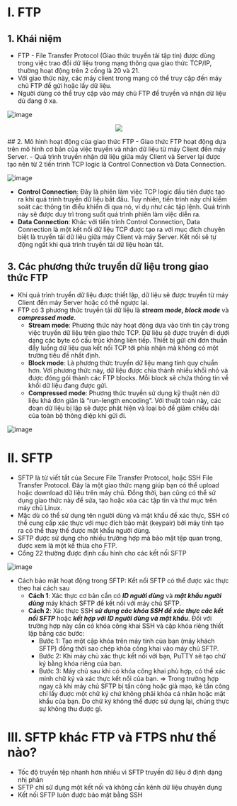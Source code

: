 # I. FTP
## 1. Khái niệm
  - FTP - File Transfer Protocol (Giao thức truyền tải tập tin) được dùng trong việc trao đổi dữ liệu trong mạng thông qua giao thức TCP/IP, thường hoạt động trên 2 cổng là 20 và 21.
  - Với giao thức này, các máy client trong mạng có thể truy cập đến máy chủ FTP để gửi hoặc lấy dữ liệu.
  - Người dùng có thể truy cập vào máy chủ FTP để truyền và nhận dữ liệu dù đang ở xa.

![image](https://github.com/hynhdih/Training_OM/assets/82271913/686fe6a2-fcb0-48ad-84eb-8bd80c292fec)

<p align="center">
  <img src="https://github.com/hynhdih/Training_OM/assets/82271913/686fe6a2-fcb0-48ad-84eb-8bd80c292fec">
</p>
## 2. Mô hình hoạt động của giao thức FTP
  - Giao thức FTP hoạt động dựa trên mô hình cơ bản của việc truyền và nhận dữ liệu từ máy Client đến máy Server.
  - Quá trình truyền nhận dữ liệu giữa máy Client và Server lại được tạo nên từ 2 tiến trình TCP logic là Control Connection và Data Connection.

![image](https://github.com/hynhdih/Training_OM/assets/82271913/b0cc0951-86c4-4821-9bec-c912c17c41cf)

  - **Control Connection**: Đây là phiên làm việc TCP logic đầu tiên được tạo ra khi quá trình truyền dữ liệu bắt đầu. Tuy nhiên, tiến trình này chỉ kiểm soát các thông tin điều khiển đi qua nó, ví dụ như các tập lệnh. Quá trình này sẽ được duy trì trong suốt quá trình phiên làm việc diễn ra.
  - **Data Connection**: Khác với tiến trình Control Connection, Data Connection là một kết nối dữ liệu TCP được tạo ra với mục đích chuyên biệt là truyền tải dữ liệu giữa máy Client và máy Server. Kết nối sẽ tự động ngắt khi quá trình truyền tải dữ liệu hoàn tất.

## 3. Các phương thức truyền dữ liệu trong giao thức FTP
  - Khi quá trình truyền dữ liệu được thiết lập, dữ liệu sẽ được truyền từ máy Client đến máy Server hoặc có thể ngược lại.
  - FTP có 3 phương thức truyền tải dữ liệu là ***stream mode, block mode*** và ***compressed mode***.
    - **Stream mode**: Phương thức này hoạt động dựa vào tính tin cậy trong việc truyền dữ liệu trên giao thức TCP. Dữ liệu sẽ được truyền đi dưới dạng các byte có cấu trúc không liên tiếp. Thiết bị gửi chỉ đơn thuần đẩy luồng dữ liệu qua kết nối TCP tới phía nhận mà không có một trường tiêu đề nhất định.
    - **Block mode**: Là phương thức truyền dữ liệu mang tính quy chuẩn hơn. Với phương thức này, dữ liệu được chia thành nhiều khối nhỏ và được đóng gói thành các FTP blocks. Mỗi block sẽ chứa thông tin về khối dữ liệu đang được gửi.
    - **Compressed mode**:  Phương thức truyền sử dụng kỹ thuật nén dữ liệu khá đơn giản là “run-length encoding”. Với thuật toán này, các đoạn dữ liệu bị lặp sẽ được phát hiện và loại bỏ để giảm chiều dài của toàn bộ thông điệp khi gửi đi.
   
![image](https://github.com/hynhdih/Training_OM/assets/82271913/f206864d-4674-43cf-8448-bc0e4f1f1241)

# II. SFTP
  - SFTP là từ viết tắt của Secure File Transfer Protocol, hoặc SSH File Transfer Protocol. Đây là một giao thức mạng giúp bạn có thể upload hoặc download dữ liệu trên máy chủ. Đồng thời, bạn cũng có thể sử dụng giao thức này để sửa, tạo hoặc xóa các tập tin và thư mục trên máy chủ Linux.
  - Mặc dù có thể sử dụng tên người dùng và mật khẩu để xác thực, SSH có thể cung cấp xác thực với mục đích bảo mật (keypair) bởi máy tính tạo ra có thể thay thế được mật khẩu người dùng.
  - SFTP được sử dụng cho nhiều trường hợp mà bảo mật tệp quan trọng, được xem là một kế thừa cho FTP.
  - Cổng 22 thường được định cấu hình cho các kết nối SFTP

![image](https://github.com/hynhdih/Training_OM/assets/82271913/e032e744-1aa7-4186-a24f-fecba1e393cf)

  - Cách bảo mật hoạt động trong SFTP: Kết nối SFTP có thể được xác thực theo hai cách sau
    - **Cách 1**: Xác thực cơ bản cần có ***ID người dùng*** và ***mật khẩu người dùng*** máy khách SFTP để kết nối với máy chủ SFTP.
    - **Cách 2**: Xác thực SSH ***sử dụng các khóa SSH để xác thực các kết nối SFTP*** hoặc ***kết hợp với ID người dùng và mật khẩu***. Đối với trường hợp này cần có khóa công khai SSH và cặp khóa riêng thiết lập bằng các bước:
      - Bước 1: Tạo một cặp khóa trên máy tính của bạn (máy khách SFTP) đồng thời sao chép khóa công khai vào máy chủ SFTP.
      - Bước 2: Khi máy chủ xác thực kết nối với bạn, PuTTY sẽ tạo chữ ký bằng khóa riêng của bạn.
      - Bước 3: Máy chủ sau khi có khóa công khai phù hợp, có thể xác minh chữ ký và xác thực kết nối của bạn.
      => Trong trường hợp ngay cả khi máy chủ SFTP bị tấn công hoặc giả mạo, kẻ tấn công chỉ lấy được một chữ ký chứ không phải khóa cá nhân hoặc mật khẩu của bạn. Do chữ ký không thể được sử dụng lại, chúng thực sự không thu được gì.

# III. SFTP khác FTP và FTPS như thế nào?
  - Tốc độ truyền tệp nhanh hơn nhiều vì SFTP truyền dữ liệu ở định dạng nhị phân
  - SFTP chỉ sử dụng một kết nối và không cần kênh dữ liệu chuyên dụng
  - Kết nối SFTP luôn được bảo mật bằng SSH
